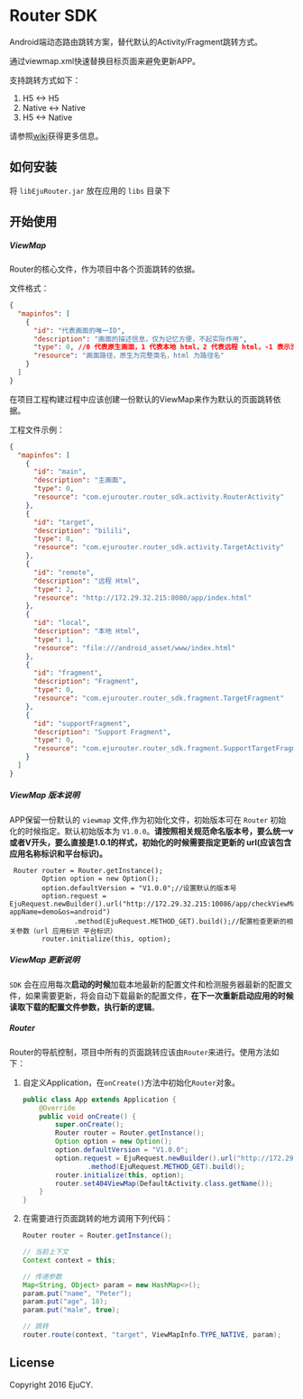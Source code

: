 # Router SDK

Android端动态路由跳转方案，替代默认的Activity/Fragment跳转方式。

通过viewmap.xml快速替换目标页面来避免更新APP。

支持跳转方式如下：

1. H5 <-> H5
2. Native <-> Native
3. H5 <-> Native

请参照[wiki](http://git.eju-inc.com/sdk-router/sdk-android/wikis/home)获得更多信息。



## 如何安装

将 `libEjuRouter.jar` 放在应用的 `libs` 目录下




## 开始使用

##### ViewMap

Router的核心文件，作为项目中各个页面跳转的依据。

文件格式：

```json
{
  "mapinfos": [
    {
      "id": "代表画面的唯一ID",
      "description": "画面的描述信息，仅为记忆方便，不起实际作用",
      "type": 0, //0 代表原生画面，1 代表本地 html，2 代表远程 html，-1 表示没有限制
      "resource": "画面路径，原生为完整类名，html 为路径名"
    }
  ]
}
```

在项目工程构建过程中应该创建一份默认的ViewMap来作为默认的页面跳转依据。

工程文件示例：

```json
{
  "mapinfos": [
    {
      "id": "main",
      "description": "主画面",
      "type": 0,
      "resource": "com.ejurouter.router_sdk.activity.RouterActivity"
    },
    {
      "id": "target",
      "description": "bilili",
      "type": 0,
      "resource": "com.ejurouter.router_sdk.activity.TargetActivity"
    },
    {
      "id": "remote",
      "description": "远程 Html",
      "type": 2,
      "resource": "http://172.29.32.215:8080/app/index.html"
    },
    {
      "id": "local",
      "description": "本地 Html",
      "type": 1,
      "resource": "file:///android_asset/www/index.html"
    },
    {
      "id": "fragment",
      "description": "Fragment",
      "type": 0,
      "resource": "com.ejurouter.router_sdk.fragment.TargetFragment"
    },
    {
      "id": "supportFragment",
      "description": "Support Fragment",
      "type": 0,
      "resource": "com.ejurouter.router_sdk.fragment.SupportTargetFragment"
    }
  ]
}
```


##### ViewMap 版本说明

APP保留一份默认的 `viewmap` 文件,作为初始化文件，初始版本可在 `Router` 初始化的时候指定。默认初始版本为 `V1.0.0`。**请按照相关规范命名版本号，要么统一v或者V开头，要么直接是1.0.1的样式，初始化的时候需要指定更新的 url(应该包含应用名称标识和平台标识)。**



	 Router router = Router.getInstance();
	        Option option = new Option();
	        option.defaultVersion = "V1.0.0";//设置默认的版本号
	        option.request = EjuRequest.newBuilder().url("http://172.29.32.215:10086/app/checkViewMap?appName=demo&os=android")
	                .method(EjuRequest.METHOD_GET).build();//配置检查更新的相关参数（url 应用标识 平台标识）
	        router.initialize(this, option);

##### ViewMap 更新说明

`SDK` 会在应用每次**启动的时候**加载本地最新的配置文件和检测服务器最新的配置文件，如果需要更新，将会自动下载最新的配置文件，**在下一次重新启动应用的时候读取下载的配置文件参数，执行新的逻辑**。

##### Router

Router的导航控制，项目中所有的页面跳转应该由`Router`来进行。使用方法如下：

1. 自定义Application，在`onCreate()`方法中初始化`Router`对象。

   ```java
   public class App extends Application {
       @Override
       public void onCreate() {
           super.onCreate();
           Router router = Router.getInstance();
           Option option = new Option();
           option.defaultVersion = "V1.0.0";
           option.request = EjuRequest.newBuilder().url("http://172.29.32.215:10086/app/checkViewMap?appName=demo&os=android")
                   .method(EjuRequest.METHOD_GET).build();
           router.initialize(this, option);
           router.set404ViewMap(DefaultActivity.class.getName());
       }
   }
   ```

2. 在需要进行页面跳转的地方调用下列代码：

   ```java
   Router router = Router.getInstance();

   // 当前上下文
   Context context = this;

   // 传递参数
   Map<String, Object> param = new HashMap<>();
   param.put("name", "Peter");
   param.put("age", 18);
   param.put("male", true);

   // 跳转
   router.route(context, "target", ViewMapInfo.TYPE_NATIVE, param);
   ```




## License

Copyright 2016 EjuCY.

